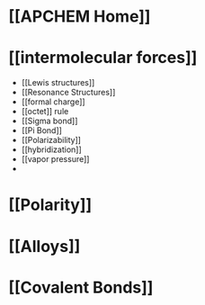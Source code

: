 # [[APCHEM Home]]

# [[intermolecular forces]]
- [[Lewis structures]]
- [[Resonance Structures]]
- [[formal charge]]
- [[octet]] rule
- [[Sigma bond]]
- [[Pi Bond]]
- [[Polarizability]]
- [[hybridization]]
- [[vapor pressure]]
- 
# [[Polarity]]
# [[Alloys]]

# [[Covalent Bonds]]
